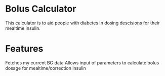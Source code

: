 # Bolus Calculator

This calculator is to aid people with diabetes in dosing descisions for their mealtime insulin.

# Features
Fetches my current BG data
Allows input of parameters to calculate bolus dosage for mealtime/correction insulin

